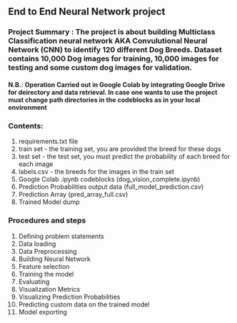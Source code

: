 ## End to End Neural Network project 

### Project Summary : The project is about building Multiclass Classification neural network AKA Convulutional Neural Network (CNN) to identify 120 different Dog Breeds. Dataset contains 10,000 Dog images for training, 10,000 images for testing and some custom dog images for validation.
#### N.B.: Operation Carried out in Google Colab by integrating Google Drive for deirectory and data retrieval. In case one wants to use the project must change path directories in the codeblocks as in your local environment

### Contents:
1. requirements.txt file
2. train set - the training set, you are provided the breed for these dogs
3. test set - the test set, you must predict the probability of each breed for each image
4. labels.csv - the breeds for the images in the train set
5. Google Colab .ipynb codeblocks (dog_vision_complete.ipynb)
6. Prediction Probabilities output data (full_model_prediction.csv)
7. Prediction Array (pred_array_full.csv)
8. Trained Model dump


### Procedures and steps 
1. Defining problem statements
2. Data loading
3. Data Preprocessing
4. Building Neural Network
5. Feature selection
6. Training the model
7. Evaluating
8. Visualization Metrics
9. Visualizing Prediction Probabilities
10. Predicting custom data on the trained model
11. Model exporting

